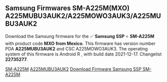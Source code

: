 <h2>Samsung Firmwares SM-A225M(MXO) A225MUBU3AUK2/A225MOWO3AUK3/A225MUBU3AUK2</h2>
Download the Samsung firmware for the ✅ <strong>Samsung SSP </strong> ⭐ <strong>SM-A225M</strong> with product code <strong>MXO</strong> <strong> from Mexico</strong>. This firmware has version number PDA <strong>A225MUBU3AUK2</strong> and CSC A225MOWO3AUK3. The operating system of this firmware is Android R , with build date 2021-12-17. Changelist <strong>22735277</strong>.


[SM-A225M](https://samfirm.shop/samsung/model/SM-A225M)
[A225MUBU3AUK2](https://samfirm.shop/samsung/pda/A225MUBU3AUK2)
[Download Firmware Samsung SSP SM-A225M](https://samfirm.shop/samsung/firmware/482960)
